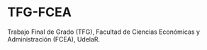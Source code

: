 # TFG-FCEA
Trabajo Final de Grado (TFG), Facultad de Ciencias Económicas y Administración (FCEA), UdelaR.
